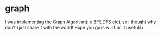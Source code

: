 # graph
I was implementing the Graph Algorithm(i.e BFS,DFS etc), so i thought why don't i just share it with the world!
Hope you guys will find it useful👍

